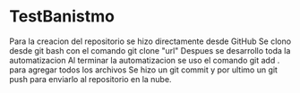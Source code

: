 # TestBanistmo

Para la creacion del repositorio se hizo directamente desde GitHub
Se clono desde git bash con el comando git clone "url"
Despues se desarrollo toda la automatizacion 
Al terminar la automatizacion se uso el comando git add . para agregar todos los archivos
Se hizo un git commit
y por ultimo un git push para enviarlo al repositorio en la nube. 
